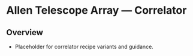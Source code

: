 # Allen Telescope Array — Correlator

## Overview

- Placeholder for correlator recipe variants and guidance.
